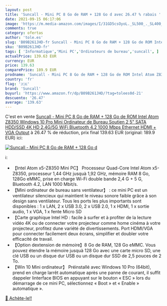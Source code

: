 ```yaml
---
layout: post
title: 'Suncall - Mini PC 8 Go de RAM + 128 Go d avec 26.47 % rabais '
date: 2021-09-15 06:17:06
image: 'https://m.media-amazon.com/images/I/31GD5csOyoL._SL500_._SL400_.jpg'
comments: true
category: ofertas
author: 'tole.es'
slug: 'B09B261JHD-fr Suncall - Mini PC 8 Go de RAM + 128 Go de ROM Intel Atom...'
sku: 'B09B261JHD-fr'
tags: [ 'Informatique','Mini PC','Ordinateurs de bureau','suncall', ]
actualPrice: 139.63 EUR
currency: EUR
price: 139.63
comparePrice: 189.9 EUR
prodname: 'Suncall - Mini PC 8 Go de RAM + 128 Go de ROM Intel Atom Z8350 Windows 10 Pro Mini Ordinateur de Bureau  Soutien 2 5" SATA HDD/SSD 4K HD 2.4G/5G WiFi Bluetooth 4.2 1000 Mbps Ethernet  HDMI + VGA Output'
country: 'fr'
flag: '🇫🇷'
brand: 'Suncall'
buyurl: 'https://www.amazon.fr/dp/B09B261JHD/?tag=tolees0d-21'
descuento: '26.47'
average: '139.63'
---
```


C'est en vente [Suncall - Mini PC 8 Go de RAM + 128 Go de ROM Intel Atom Z8350 Windows 10 Pro Mini Ordinateur de Bureau  Soutien 2 5" SATA HDD/SSD 4K HD 2.4G/5G WiFi Bluetooth 4.2 1000 Mbps Ethernet  HDMI + VGA Output](https://www.amazon.fr/dp/B09B261JHD/?tag=tolees0d-21)  à  26.47 % de réduction, prix final  139.63 EUR (original: 189.9 EUR) ici:

[![Suncall - Mini PC 8 Go de RAM + 128 Go d](https://m.media-amazon.com/images/I/31GD5csOyoL._SL500_._SL400_.jpg)](https://www.amazon.fr/dp/B09B261JHD/?tag=tolees0d-21)

ℹ️:

- 【Intel Atom x5-Z8350 Mini PC】 Processeur Quad-Core Intel Atom x5-Z8350, processeur 1,44 GHz jusquà 1,92 GHz, mémoire RAM 8 Go, 128Go eMMC, prise en charge Wi-Fi double bande 2,4 G + 5 G, Bluetooth 4.2, LAN 1000 Mbit/s.
- 【Mini ordinateur de bureau sans ventilateur】 : ce mini PC est un ventilateur silencieux qui maintient le niveau sonore faible grâce à son design sans ventilateur. Tous les ports les plus importants sont disponibles : 1 x LAN, 2 x USB 3.0, 2 x USB 2.0, 1 x HDMI, 1 x sortie audio, 1 x VGA, 1 x fente Micro SD
- 【Carte graphique Intel HD : facile à surfer et à profiter de la lecture vidéo 4K ou de connecter votre projecteur comme home cinéma à votre projecteur, profitez dune variété de divertissements. Port HDMI/VGA pour connecter facilement deux écrans, simplifier et doubler votre efficacité de travail.
- 【Option dextension de mémoire】8 Go de RAM, 128 Go eMMC. Vous pouvez étendre la mémoire jusquà 128 Go avec une carte micro SD, une clé USB ou un disque dur USB ou un disque dur SSD de 2,5 pouces de 2 To.
- 【Win 10 Mini ordinateur】 Préinstallé avec Windows 10 Pro (64bit), prend en charge larrêt automatique après une panne de courant, il suffit dappeler linterface BIOS en appuyant sur le bouton « ESC » lors du démarrage de ce mini PC, sélectionnez « Boot » et « Enable » automatique ».

[🛒 Achète-le!!](https://www.amazon.fr/dp/B09B261JHD/?tag=tolees0d-21)
